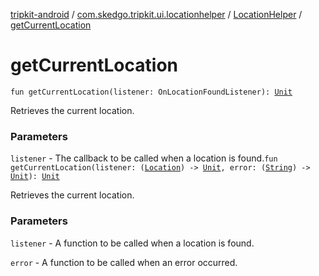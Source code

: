 [tripkit-android](../../index.md) / [com.skedgo.tripkit.ui.locationhelper](../index.md) / [LocationHelper](index.md) / [getCurrentLocation](./get-current-location.md)

# getCurrentLocation

`fun getCurrentLocation(listener: OnLocationFoundListener): `[`Unit`](https://kotlinlang.org/api/latest/jvm/stdlib/kotlin/-unit/index.html)

Retrieves the current location.

### Parameters

`listener` - The callback to be called when a location is found.`fun getCurrentLocation(listener: (`[`Location`](../../com.skedgo.tripkit.common.model/-location/index.md)`) -> `[`Unit`](https://kotlinlang.org/api/latest/jvm/stdlib/kotlin/-unit/index.html)`, error: (`[`String`](https://kotlinlang.org/api/latest/jvm/stdlib/kotlin/-string/index.html)`) -> `[`Unit`](https://kotlinlang.org/api/latest/jvm/stdlib/kotlin/-unit/index.html)`): `[`Unit`](https://kotlinlang.org/api/latest/jvm/stdlib/kotlin/-unit/index.html)

Retrieves the current location.

### Parameters

`listener` - A function to be called when a location is found.

`error` - A function to be called when an error occurred.